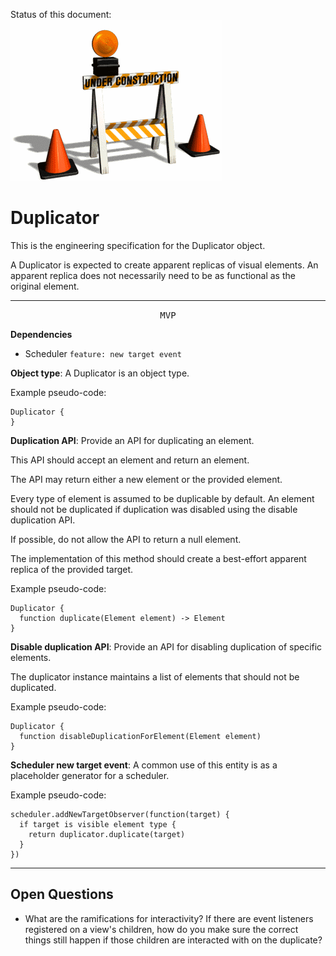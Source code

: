 Status of this document:
![](../_assets/under-construction-flashing-barracade-animation.gif)

# Duplicator

This is the engineering specification for the Duplicator object.

A Duplicator is expected to create apparent replicas of visual elements. An apparent replica does not necessarily need to be as functional as the original element.

---

<p style="text-align:center"><tt>MVP</tt></p>

**Dependencies**

- Scheduler `feature: new target event`

**Object type**: A Duplicator is an object type.

Example pseudo-code:

    Duplicator {
    }

**Duplication API**: Provide an API for duplicating an element.

This API should accept an element and return an element.

The API may return either a new element or the provided element.

Every type of element is assumed to be duplicable by default. An element should not be duplicated if duplication was disabled using the disable duplication API.

If possible, do not allow the API to return a null element.

The implementation of this method should create a best-effort apparent replica of the provided target.

Example pseudo-code:

    Duplicator {
      function duplicate(Element element) -> Element
    }

**Disable duplication API**: Provide an API for disabling duplication of specific elements.

The duplicator instance maintains a list of elements that should not be duplicated.

Example pseudo-code:

    Duplicator {
      function disableDuplicationForElement(Element element)
    }

**Scheduler new target event**: A common use of this entity is as a placeholder generator for a scheduler.

Example pseudo-code:

    scheduler.addNewTargetObserver(function(target) {
      if target is visible element type {
        return duplicator.duplicate(target)
      }
    })

---

## Open Questions ##

- What are the ramifications for interactivity?  If there are event listeners registered on a view's children, how do you make sure the correct things still happen if those children are interacted with on the duplicate?
